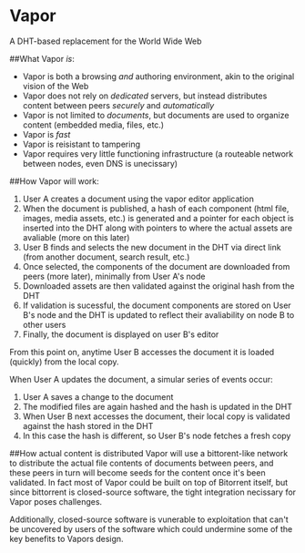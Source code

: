 Vapor
=====

A DHT-based replacement for the World Wide Web

##What Vapor *is*:

*  Vapor is both a browsing *and* authoring environment, akin to the original vision of the Web
*  Vapor does not rely on *dedicated* servers, but instead distributes content between peers *securely* and *automatically*
*  Vapor is not limited to *documents*, but documents are used to organize content (embedded media, files, etc.)
*  Vapor is *fast*
*  Vapor is reisistant to tampering
*  Vapor requires very little functioning infrastructure (a routeable network between nodes, even DNS is unecissary)

##How Vapor will work:

1.  User A creates a document using the vapor editor application
2.  When the document is published, a hash of each component (html file, images, media assets, etc.) is generated and a pointer for each object is inserted into the DHT along with pointers to where the actual assets are avaliable (more on this later)
3.  User B finds and selects the new document in the DHT via direct link (from another document, search result, etc.)
4.  Once selected, the components of the document are downloaded from peers (more later), minimally from User A's node
5.  Downloaded assets are then validated against the original hash from the DHT
6.  If validation is sucessful, the document components are stored on User B's node and the DHT is updated to reflect their avaliability on node B to other users
7.  Finally, the document is displayed on user B's editor

From this point on, anytime User B accesses the document it is loaded (quickly) from the local copy.

When User A updates the document, a simular series of events occur:

1.  User A saves a change to the document
2.  The modified files are again hashed and the hash is updated in the DHT
3.  When User B next accesses the document, their local copy is validated against the hash stored in the DHT
4.  In this case the hash is different, so User B's node fetches a fresh copy

##How actual content is distributed
Vapor will use a bittorent-like network to distribute the actual file contents of documents between peers, and these peers in turn will become seeds for the content once it's been validated.  In fact most of Vapor could be built on top of Bitorrent itself, but since bittorrent is closed-source software, the tight integration necissary for Vapor poses challenges.  

Additionally, closed-source software is vunerable to exploitation that can't be uncovered by users of the software which could undermine some of the key benefits to Vapors design.